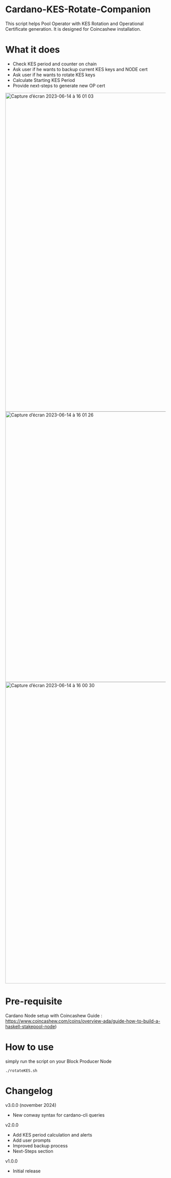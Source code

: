 # Cardano-KES-Rotate-Companion
This script helps Pool Operator with KES Rotation and Operational Certificate generation.
It is designed for Coincashew installation. 

# What it does
- Check KES period and counter on chain
- Ask user if he wants to backup current KES keys and NODE cert
- Ask user if he wants to rotate KES keys
- Calculate Starting KES Period
- Provide next-steps to generate new OP cert

<img width="997" alt="Capture d’écran 2023-06-14 à 16 01 03" src="https://github.com/Kirael12/Cardano-KES-Rotate-Companion/assets/113426048/2935173b-3cca-459d-9dab-b1e56d9787c8">

<img width="846" alt="Capture d’écran 2023-06-14 à 16 01 26" src="https://github.com/Kirael12/Cardano-KES-Rotate-Companion/assets/113426048/de6f639b-427d-45de-8660-eee476e212b4">

<img width="943" alt="Capture d’écran 2023-06-14 à 16 00 30" src="https://github.com/Kirael12/Cardano-KES-Rotate-Companion/assets/113426048/2eaf74f2-6bc6-416d-a233-c9432bfdd1e3">

# Pre-requisite
Cardano Node setup with Coincashew Guide : https://www.coincashew.com/coins/overview-ada/guide-how-to-build-a-haskell-stakepool-node)

# How to use
simply run the script on your Block Producer Node
```shell
./rotateKES.sh
```

# Changelog
v3.0.0 (november 2024)
- New conway syntax for cardano-cli queries

v2.0.0

- Add KES period calculation and alerts
- Add user prompts
- Improved backup process
- Next-Steps section

v1.0.0

- Initial release
